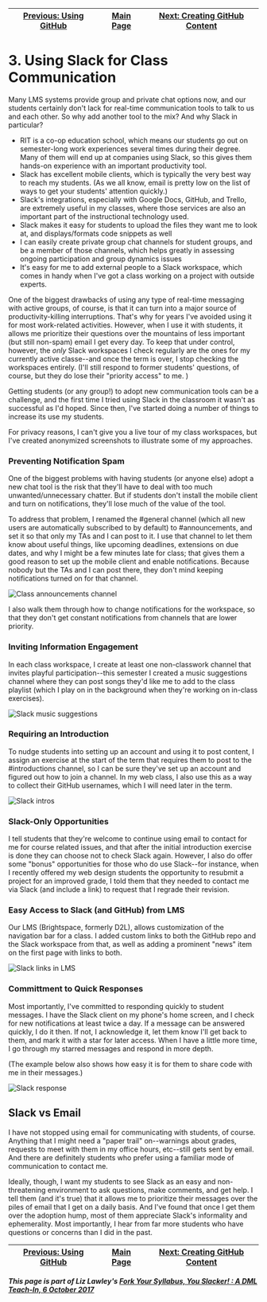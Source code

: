 | [Previous: Using GitHub](usingGithub.md) | [Main Page](README.md) | [Next: Creating GitHub Content](creatingGithub.md) |
|--------------------------------|-----------------------------|------------------------|

# 3. Using Slack for Class Communication

Many LMS systems provide group and private chat options now, and our students certainly don't lack for real-time communication tools to talk to us and each other. So why add another tool to the mix? And why Slack in particular?

- RIT is a co-op education school, which means our students go out on semester-long work experiences several times during their degree. Many of them will end up at companies using Slack, so this gives them hands-on experience with an important productivity tool.
- Slack has excellent mobile clients, which is typically the very best way to reach my students. (As we all know, email is pretty low on the list of ways to get your students' attention quickly.)
- Slack's integrations, especially with Google Docs, GitHub, and Trello, are extremely useful in my classes, where those services are also an important part of the instructional technology used. 
- Slack makes it easy for students to upload the files they want me to look at, and displays/formats code snippets as well
- I can easily create private group chat channels for student groups, and be a member of those channels, which helps greatly in assessing ongoing participation and group dynamics issues
- It's easy for me to add external people to a Slack workspace, which comes in handy when I've got a class working on a project with outside experts. 

One of the biggest drawbacks of using any type of real-time messaging with active groups, of course, is that it can turn into a major source of productivity-killing interruptions. That's why for years I've avoided using it for most work-related activities. However, when I use it with students, it allows me prioritize their questions over the mountains of less important (but still non-spam) email I get every day. To keep that under control, however, the *only* Slack workspaces I check regularly are the ones for my currently active classe--and once the term is over, I stop checking the workspaces entirely. (I'll still respond to former students' questions, of course, but they do lose their "priority access" to me. ) 

Getting students (or any group!) to adopt new communication tools can be a challenge, and the first time I tried using Slack in the classroom it wasn't as successful as I'd hoped. Since then, I've started doing a number of things to increase its use my students. 

For privacy reasons, I can't give you a live tour of my class workspaces, but I've created anonymized screenshots to illustrate some of my approaches.

### Preventing Notification Spam
One of the biggest problems with having students (or anyone else) adopt a new chat tool is the risk that they'll have to deal with too much unwanted/unnecessary chatter. But if students don't install the mobile client and turn on notifications, they'll lose much of the value of the tool. 

To address that problem, I renamed the \#general channel (which all new users are automatically subscribed to by default) to \#announcements, and set it so that only my TAs and I can post to it. I use that channel to let them know about useful things, like upcoming deadlines, extensions on due dates, and why I might be a few minutes late for class; that gives them a good reason to set up the mobile client and enable notifications. Because nobody but the TAs and I can post there, they don't mind keeping notifications turned on for that channel. 

![Class announcements channel](images/slack-classroom-announcements.png)

I also walk them through how to change notifications for the workspace, so that they don't get constant notifications from channels that are lower priority. 

### Inviting Information Engagement
In each class workspace, I create at least one non-classwork channel that invites playful participation--this semester I created a music suggestions channel where they can post songs they'd like me to add to the class playlist (which I play on in the background when they're working on in-class exercises).

![Slack music suggestions](images/slack-classroom-music.png)

### Requiring an Introduction
To nudge students into setting up an account and using it to post content, I assign an exercise at the start of the term that requires them to post to the \#introductions channel, so I can be sure they've set up an account and figured out how to join a channel. In my web class, I also use this as a way to collect their GitHub usernames, which I will need later in the term. 

![Slack intros](images/slack-classroom-intros.png)

### Slack-Only Opportunities
I tell students that they're welcome to continue using email to contact for me for course related issues, and that after the initial introduction exercise is done they can choose not to check Slack again. However, I also do offer some "bonus" opportunities for those who do use Slack--for instance, when I recently offered my web design students the opportunity to resubmit a project for an improved grade, I told them that they needed to contact me via Slack (and include a link) to request that I regrade their revision.

### Easy Access to Slack (and GitHub) from LMS
Our LMS (Brightspace, formerly D2L), allows customization of the navigation bar for a class. I added custom links to both the GitHub repo and the Slack workspace from that, as well as adding a prominent "news" item on the first page with links to both. 

![Slack links in LMS](images/slack-lms-link.png)

### Committment to Quick Responses
Most importantly, I've committed to responding quickly to student messages. I have the Slack client on my phone's home screen, and I check for new notifications at least twice a day. If a message can be answered quickly, I do it then. If not, I acknowledge it, let them know I'll get back to them, and mark it with a star for later access. When I have a little more time, I go through my starred messages and respond in more depth. 

(The example below also shows how easy it is for them to share code with me in their messages.)

![Slack response](images/slack-snippet.png)

## Slack vs Email
I have not stopped using email for communicating with students, of course. Anything that I might need a "paper trail" on--warnings about grades, requests to meet with them in my office hours, etc--still gets sent by email. And there are definitely students who prefer using a familiar mode of communication to contact me. 

Ideally, though, I want my students to see Slack as an easy and non-threatening environment to ask questions, make comments, and get help. I tell them (and it's true) that it allows me to prioritize their messages over the piles of email that I get on a daily basis. And I've found that once I get them over the adoption hump, most of them appreciate Slack's informality and ephemerality. Most importantly, I hear from far more students who have questions or concerns than I did in the past. 

| [Previous: Using GitHub](usingGithub.md) | [Main Page](README.md) | [Next: Creating GitHub Content](creatingGithub.md) |
|--------------------------------|-----------------------------|------------------------|

***This page is part of Liz Lawley's [Fork Your Syllabus, You Slacker! : A DML Teach-In, 6 October 2017](https://dml2017.sched.com/event/0f03a40b042cc1a6f4e73a78a62d0305)***
